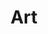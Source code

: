 ---
title: "Art"
layout: "art"
description: "This page lists all my art and other artsy stuff I made, so that's... cool."
---